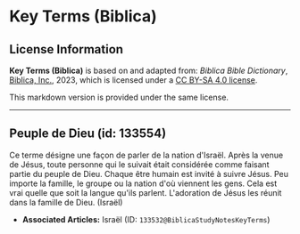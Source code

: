 # Key Terms (Biblica)

## License Information

**Key Terms (Biblica)** is based on and adapted from: _Biblica Bible Dictionary_, [Biblica, Inc.](https://www.biblica.com/), 2023, which is licensed under a [CC BY-SA 4.0 license](https://creativecommons.org/licenses/by-sa/4.0/legalcode.en).

This markdown version is provided under the same license.



--------------------------------

## Peuple de Dieu (id: 133554)

Ce terme désigne une façon de parler de la nation d'Israël. Après la venue de Jésus, toute personne qui le suivait était considérée comme faisant partie du peuple de Dieu. Chaque être humain est invité à suivre Jésus. Peu importe la famille, le groupe ou la nation d'où viennent les gens. Cela est vrai quelle que soit la langue qu'ils parlent. L'adoration de Jésus les réunit dans la famille de Dieu. (Israël)

* **Associated Articles:** Israël (ID: `133532@BiblicaStudyNotesKeyTerms`)

